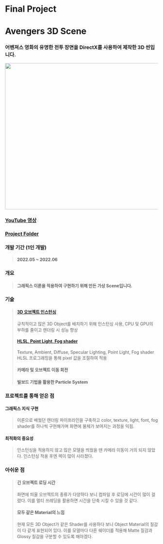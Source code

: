 # Final Project
# Avengers 3D Scene
### 어벤져스 영화의 유명한 전투 장면을 DirectX를 사용하여 제작한 3D 씬입니다.

<div aling="center">
  <img src="https://github.com/Chanwoongs/ComputerGraphicsPractice1/assets/26241243/4b95ee35-ed1a-4638-956e-ad4832944a40" width="854" height="480"/>    
</div>

### [YouTube 영상](https://www.youtube.com/watch?v=AvMTiAA5sag)
### [Project Folder](https://github.com/Chanwoongs/ComputerGraphicsPractice1/tree/main/ProjectAssignment4)

### 개발 기간 (1인 개발)
> #### 2022.05 ~ 2022.06

### 개요
> #### 그래픽스 이론을 적용하여 구현하기 위해 만든 가상 Scene입니다.

### 기술
> #### [3D 오브젝트 인스턴싱](https://github.com/Chanwoongs/ComputerGraphicsPractice1/blob/main/ProjectAssignment4/Project%20Assignment%204/modelclass.cpp)
> 규칙적이고 많은 3D Object를 배치하기 위해 인스턴싱 사용, CPU 및 GPU의 부하를 줄이고 렌더링 시 성능 향상
> #### [HLSL, Point Light, Fog shader](https://github.com/Chanwoongs/ComputerGraphicsPractice1/blob/main/ProjectAssignment4/Project%20Assignment%204/data/light.ps)
> Texture, Ambient, Diffuse, Specular Lighting, Point Light, Fog shader HLSL 프로그래밍을 통해 pixel 값을 조절하여 적용
> #### 카메라 및 오브젝트 이동 회전
> #### 빌보드 기법을 활용한 Particle System

### 프로젝트를 통해 얻은 점
#### 그래픽스 지식 구현
> 이론으로 배웠던 렌더링 파이프라인을 구축하고 color, texture, light, font, fog shader를 하나씩 구현해가며 화면에 물체가 보여지는 과정을 익힘.
#### 최적화의 중요성
> 인스턴싱을 적용하지 않고 많은 모델을 띄웠을 땐 카메라 이동이 거의 되지 않았다. 인스턴싱 적용 후엔 렉이 많이 사라졌다.

### 아쉬운 점
> #### 긴 오브젝트 로딩 시간
> 화면에 띄울 오브젝트의 종류가 다양하다 보니 컴파일 후 로딩에 시간이 많이 걸렸다. 이를 멀티 쓰레딩을 활용하면 시간을 단축 시킬 수 있을 것 같다.
> #### 모두 같은 Material의 느낌
> 현재 모든 3D Object가 같은 Shader를 사용하다 보니 Object Material의 질감이 다 같게 표현되어 있다. 이를 모델마다 다른 쉐이더를 적용해 Matte 질감과 Glossy 질감을 구분할 수 있도록 해야겠다.
